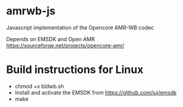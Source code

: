# amrwb-js
Javascript implementation of the Opencore AMR-WB codec

Depends on EMSDK and Open AMR https://sourceforge.net/projects/opencore-amr/

# Build instructions for Linux
* chmod +x bldwb.sh
* Install and activate the EMSDK from https://github.com/juj/emsdk
* make
